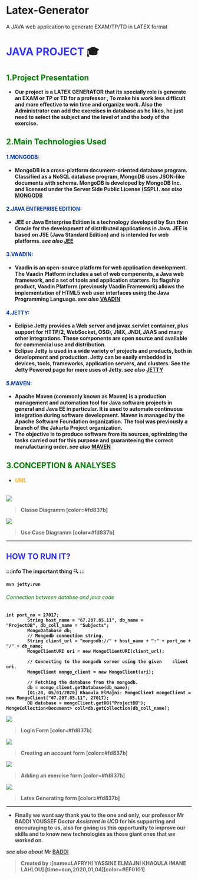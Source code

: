 # Latex-Generator
A JAVA web application to generate EXAM/TP/TD in LATEX format
# <strong style="color: blue; opacity: 0.80">**JAVA PROJECT**</strong> :mortar_board: 
## <span style="color:green "> 1.Project Presentation</span>
* <strong style="color:dark">Our project is a LATEX GENERATOR that its specially role is generate an EXAM or TP or TD for a professor , To make his work less difficult and more effective to win time and organize work.
Also the Administrator can add the exercises in database as he likes, he just need to select the subject and the level of and the body of the exercise.
 ## <span style="color:green">2.Main Technologies Used</span>
 #### <span style="color:#0036ad"> 1.MONGODB:</span>
 
 * <strong style="color:dark">MongoDB is a cross-platform document-oriented database program. Classified as a NoSQL database program, MongoDB uses JSON-like documents with schema. MongoDB is developed by MongoDB Inc. and licensed under the Server Side Public License (SSPL).
 *see also* [MONGODB](https://mongodb.com)
#### <span style="color:#0036ad"> 2.JAVA ENTREPRISE EDITION:</span>

* <strong style="color:dark">JEE or Java Enterprise Edition is a technology developed by Sun then Oracle for the development of distributed applications in Java. JEE is based on JSE (Java Standard Edition) and is intended for web platforms.
*see also* [JEE](https://JEE.com)
#### <span style="color:#0036ad"> 3.VAADIN:</span>
* <strong style="color:dark">Vaadin is an open-source platform for web application development. The Vaadin Platform includes a set of web components, a Java web framework, and a set of tools and application starters. Its flagship product, Vaadin Platform (previously Vaadin Framework) allows the implementation of HTML5 web user interfaces using the Java Programming Language.
*see also* [VAADIN](https://vaadin.com)
#### <span style="color:#0036ad"> 4.JETTY:</span>
* <strong style="color:dark">Eclipse Jetty provides a Web server and javax.servlet container, plus support for HTTP/2, WebSocket, OSGi, JMX, JNDI, JAAS and many other integrations. These components are open source and available for commercial use and distribution.
* <strong style="color:dark">Eclipse Jetty is used in a wide variety of projects and products, both in development and production. Jetty can be easily embedded in devices, tools, frameworks, application servers, and clusters. See the Jetty Powered page for more uses of Jetty.
*see also* [JETTY](https://jetty.com)
#### <span style="color:#0036ad"> 5.MAVEN:</span>
* <strong style="color:dark">Apache Maven (commonly known as Maven) is a production management and automation tool for Java software projects in general and Java EE in particular. It is used to automate continuous integration during software development. Maven is managed by the Apache Software Foundation organization. The tool was previously a branch of the Jakarta Project organization.
* <strong style="color:dark">The objective is to produce software from its sources, optimizing the tasks carried out for this purpose and guaranteeing the correct manufacturing order.
*see also* [MAVEN]( http://maven.apache.org)
 ## <span style="color:green ">3.CONCEPTION & ANALYSES</span>
* ###### <strong style="color:orange; opacity: 0.80">UML</strong>
![](https://i.imgur.com/u06rV0F.png)
> Classe Diagramm [color=#fd837b]

![](https://i.imgur.com/IAoVeTk.png)
> Use Case Diagramm [color=#fd837b]
 ---
## <strong style="color: blue; opacity: 0.80" >HOW TO RUN IT?   </strong>
:::info
The important thing :mag: 
:::
```bash=
mvn jetty:run
```
###### <span style="color:green "> Connection between databse and java code </span>
```java=
int port_no = 27017;
        String host_name = "67.207.85.11", db_name =         "ProjectDB", db_coll_name = "Subjects";
        MongoDatabase db;
        // Mongodb connection string.
        String client_url = "mongodb://" + host_name + ":" + port_no + "/" + db_name;
        MongoClientURI uri = new MongoClientURI(client_url);

        // Connecting to the mongodb server using the given    client uri.
        MongoClient mongo_client = new MongoClient(uri);

        // Fetching the database from the mongodb.
        db = mongo_client.getDatabase(db_name);
        [01:28, 05/01/2020] Khaoula ElMajni: MongoClient mongoClient = new MongoClient("67.207.85.11", 27017);
        DB database = mongoClient.getDB("ProjectDB");
MongoCollection<Document> coll=db.getCollection(db_coll_name);
```
![](https://i.imgur.com/u0VHhPj.jpg)


>Login Form [color=#fd837b]

![](https://i.imgur.com/Sn6DxE7.jpg)
>Creating an account form [color=#fd837b]

![](https://i.imgur.com/NPMguLw.jpg)
>Adding an exercise form [color=#fd837b]

![](https://i.imgur.com/EhEKD5o.jpg)
>Latex Generating form [color=#fd837b]
---
* <strong style="color: dark ; opacity: 0.80">Finally we want say thank you to the one and only, our professor Mr BADDI YOUSSEF *Doctor Assistant in UCD* for his supporting  and encouraging to us, also for giving us this opportunity to improve our skills and to know new technologies as those giant ones that we worked on.

*see also about* Mr [BADDI](https://ma.linkedin.com/in/youssefbaddi/fr)
</strong>
> Created by :[name=LAFRYHI YASSINE ELMAJNI KHAOULA IMANE LAHLOU]
[time=sun,2020,01,04][color=#EF0101]